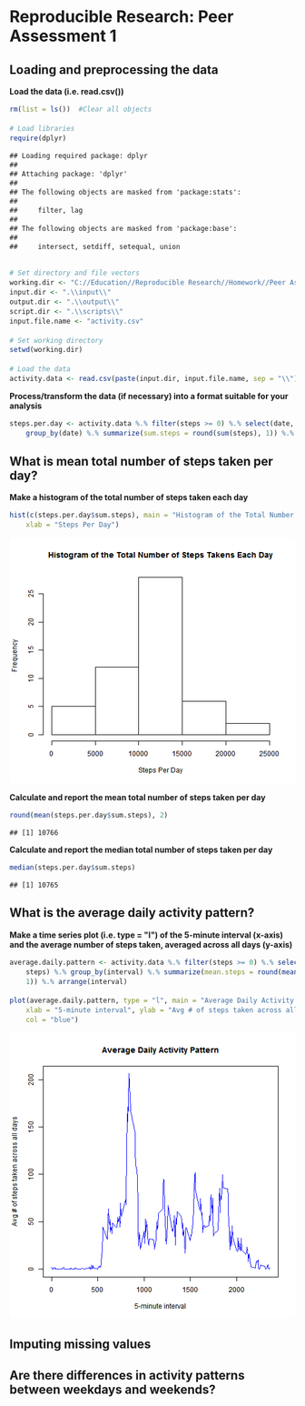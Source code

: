 # Reproducible Research: Peer Assessment 1


## Loading and preprocessing the data
**Load the data (i.e. read.csv())**


```r
rm(list = ls())  #Clear all objects

# Load libraries
require(dplyr)
```

```
## Loading required package: dplyr
## 
## Attaching package: 'dplyr'
## 
## The following objects are masked from 'package:stats':
## 
##     filter, lag
## 
## The following objects are masked from 'package:base':
## 
##     intersect, setdiff, setequal, union
```

```r

# Set directory and file vectors
working.dir <- "C://Education//Reproducible Research//Homework//Peer Assessment 1"
input.dir <- ".\\input\\"
output.dir <- ".\\output\\"
script.dir <- ".\\scripts\\"
input.file.name <- "activity.csv"

# Set working directory
setwd(working.dir)

# Load the data
activity.data <- read.csv(paste(input.dir, input.file.name, sep = "\\"), stringsAsFactors = FALSE)
```

**Process/transform the data (if necessary) into a format suitable for your analysis**

```r
steps.per.day <- activity.data %.% filter(steps >= 0) %.% select(date, steps) %.% 
    group_by(date) %.% summarize(sum.steps = round(sum(steps), 1)) %.% arrange(date)
```



## What is mean total number of steps taken per day?
**Make a histogram of the total number of steps taken each day**


```r
hist(c(steps.per.day$sum.steps), main = "Histogram of the Total Number of Steps Takens Each Day", 
    xlab = "Steps Per Day")
```

![plot of chunk unnamed-chunk-3](figure/unnamed-chunk-3.png) 

**Calculate and report the mean total number of steps taken per day**

```r
round(mean(steps.per.day$sum.steps), 2)
```

```
## [1] 10766
```

**Calculate and report the median total number of steps taken per day**

```r
median(steps.per.day$sum.steps)
```

```
## [1] 10765
```



## What is the average daily activity pattern?
**Make a time series plot (i.e. type = "l") of the 5-minute interval (x-axis) and the average number of steps taken, averaged across all days (y-axis)**

```r
average.daily.pattern <- activity.data %.% filter(steps >= 0) %.% select(interval, 
    steps) %.% group_by(interval) %.% summarize(mean.steps = round(mean(steps), 
    1)) %.% arrange(interval)

plot(average.daily.pattern, type = "l", main = "Average Daily Activity Pattern", 
    xlab = "5-minute interval", ylab = "Avg # of steps taken across all days", 
    col = "blue")
```

![plot of chunk unnamed-chunk-6](figure/unnamed-chunk-6.png) 



## Imputing missing values



## Are there differences in activity patterns between weekdays and weekends?
